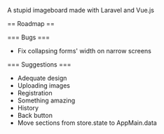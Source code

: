 A stupid imageboard made with Laravel and Vue.js

== Roadmap ==

=== Bugs ===

* Fix collapsing forms' width on narrow screens

=== Suggestions ===

* Adequate design
* Uploading images
* Registration
* Something amazing
* History
* Back button
* Move sections from store.state to AppMain.data

